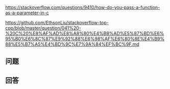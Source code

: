 <https://stackoverflow.com/questions/9410/how-do-you-pass-a-function-as-a-parameter-in-c>

<https://github.com/EthsonLiu/stackoverflow-top-cpp/blob/master/question/041%20-%20C%20%E8%AF%AD%E8%A8%80%E4%B8%AD%E5%87%BD%E6%95%B0%E6%8C%87%E9%92%88%E6%98%AF%E6%80%8E%E4%B9%88%E5%B7%A5%E4%BD%9C%E7%9A%84%EF%BC%9F.md>

## 问题



## 回答
